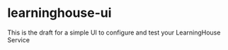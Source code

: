 # learninghouse-ui
This is the draft for a simple UI to configure and test your LearningHouse Service
